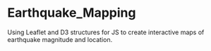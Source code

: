 # Earthquake_Mapping
Using Leaflet and D3 structures for JS to create interactive maps of earthquake magnitude and location.
